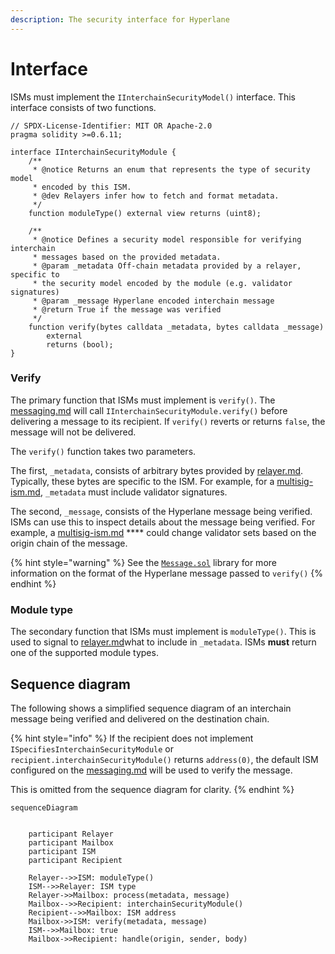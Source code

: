 ```yaml
---
description: The security interface for Hyperlane
---
```


# Interface

ISMs must implement the `IInterchainSecurityModel()` interface. This interface consists of two functions.

```solidity
// SPDX-License-Identifier: MIT OR Apache-2.0
pragma solidity >=0.6.11;

interface IInterchainSecurityModule {
    /**
     * @notice Returns an enum that represents the type of security model
     * encoded by this ISM.
     * @dev Relayers infer how to fetch and format metadata.
     */
    function moduleType() external view returns (uint8);

    /**
     * @notice Defines a security model responsible for verifying interchain
     * messages based on the provided metadata.
     * @param _metadata Off-chain metadata provided by a relayer, specific to
     * the security model encoded by the module (e.g. validator signatures)
     * @param _message Hyperlane encoded interchain message
     * @return True if the message was verified
     */
    function verify(bytes calldata _metadata, bytes calldata _message)
        external
        returns (bool);
}
```

### Verify

The primary function that ISMs must implement is `verify()`. The [messaging.md](../messaging.md "mention") will call `IInterchainSecurityModule.verify()` before delivering a message to its recipient. If `verify()` reverts or returns `false`, the message will not be delivered.

The `verify()` function takes two parameters.

The first, `_metadata`, consists of arbitrary bytes provided by [relayer.md](../agents/relayer.md "mention"). Typically, these bytes are specific to the ISM. For example, for a [multisig-ism.md](multisig-ism.md "mention"), `_metadata` must include validator signatures.

The second, `_message`, consists of the Hyperlane message being verified. ISMs can use this to inspect details about the message being verified. For example, a [multisig-ism.md](multisig-ism.md "mention") **** could change validator sets based on the origin chain of the message.

{% hint style="warning" %}
See the [`Message.sol`](https://github.com/hyperlane-xyz/hyperlane-monorepo/blob/main/solidity/contracts/libs/Message.sol) library for more information on the format of the Hyperlane message passed to `verify()`
{% endhint %}

### Module type

The secondary function that ISMs must implement is `moduleType()`. This is used to signal to [relayer.md](../agents/relayer.md "mention")what to include in `_metadata`. ISMs **must** return one of the supported module types.&#x20;

## Sequence diagram

The following shows a simplified sequence diagram of an interchain message being verified and delivered on the destination chain.

{% hint style="info" %}
If the recipient does not implement `ISpecifiesInterchainSecurityModule` or `recipient.interchainSecurityModule()` returns `address(0)`, the default ISM configured on the [messaging.md](../messaging.md "mention") will be used to verify the message.

This is omitted from the sequence diagram for clarity.
{% endhint %}

```mermaid
sequenceDiagram


    participant Relayer
    participant Mailbox
    participant ISM
    participant Recipient

    Relayer-->>ISM: moduleType()
    ISM-->>Relayer: ISM type
    Relayer->>Mailbox: process(metadata, message)
    Mailbox-->>Recipient: interchainSecurityModule()
    Recipient-->>Mailbox: ISM address
    Mailbox->>ISM: verify(metadata, message)
    ISM-->>Mailbox: true
    Mailbox->>Recipient: handle(origin, sender, body)

```
